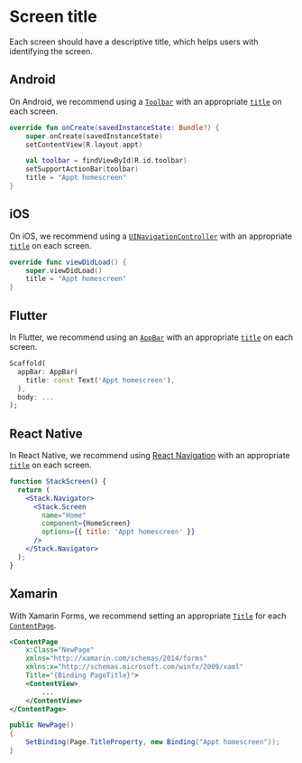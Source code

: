 # Screen title

Each screen should have a descriptive title, which helps users with identifying the screen.

## Android

On Android, we recommend using a [`Toolbar`](https://developer.android.com/reference/androidx/appcompat/widget/Toolbar) with an appropriate [`title`](https://developer.android.com/reference/android/app/Activity.html#setTitle(java.lang.CharSequence)) on each screen.

```kotlin
override fun onCreate(savedInstanceState: Bundle?) {
    super.onCreate(savedInstanceState)
    setContentView(R.layout.appt)

    val toolbar = findViewById(R.id.toolbar)
    setSupportActionBar(toolbar)
    title = "Appt homescreen"
}
```

## iOS

On iOS, we recommend using a [`UINavigationController`](https://developer.apple.com/documentation/uikit/uinavigationcontroller) with an appropriate [`title`](https://developer.apple.com/documentation/uikit/uiviewcontroller/1621364-title) on each screen.

```swift
override func viewDidLoad() {
    super.viewDidLoad()
    title = "Appt homescreen"
}
```

## Flutter

In Flutter, we recommend using an [`AppBar`](https://api.flutter.dev/flutter/material/AppBar-class.html) with an appropriate [`title`](https://api.flutter.dev/flutter/material/AppBar/title.html) on each screen.

```dart
Scaffold(
  appBar: AppBar(
    title: const Text('Appt homescreen'),
  ),
  body: ...
);
```

## React Native

In React Native, we recommend using [React Navigation](https://reactnative.dev/docs/navigation) with an appropriate [`title`](https://reactnavigation.org/docs/headers#setting-the-header-title) on each screen.

```jsx
function StackScreen() {
  return (
    <Stack.Navigator>
      <Stack.Screen
        name="Home"
        component={HomeScreen}
        options={{ title: 'Appt homescreen' }}
      />
    </Stack.Navigator>
  );
}
```

## Xamarin

With Xamarin Forms, we recommend setting an appropriate [`Title`](https://learn.microsoft.com/en-us/dotnet/api/xamarin.forms.page.title?view=xamarin-forms#xamarin-forms-page-title) for each [`ContentPage`](https://learn.microsoft.com/en-us/dotnet/api/xamarin.forms.contentpage?view=xamarin-forms).

```xml
<ContentPage
    x:Class="NewPage"
    xmlns="http://xamarin.com/schemas/2014/forms"
    xmlns:x="http://schemas.microsoft.com/winfx/2009/xaml"
    Title="{Binding PageTitle}">
    <ContentView>
        ...
    </ContentView>
</ContentPage>
```

```csharp
public NewPage()
{
    SetBinding(Page.TitleProperty, new Binding("Appt homescreen")); 
}
```
